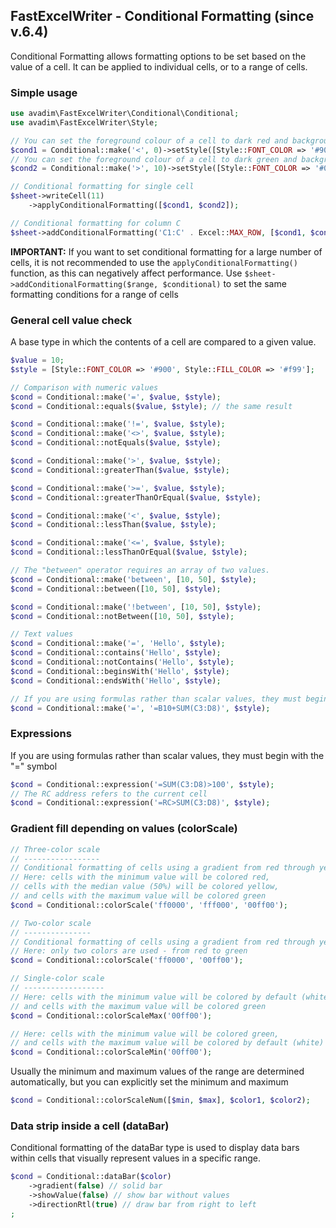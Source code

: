 ## FastExcelWriter - Conditional Formatting (since v.6.4)

Conditional Formatting allows formatting options to be set based on the value of a cell.
It can be applied to individual cells, or to a range of cells.

### Simple usage

```php
use avadim\FastExcelWriter\Conditional\Conditional;
use avadim\FastExcelWriter\Style;

// You can set the foreground colour of a cell to dark red and background to light red if its value is below zero
$cond1 = Conditional::make('<', 0)->setStyle([Style::FONT_COLOR => '#900', Style::FILL_COLOR => '#f99']);
// You can set the foreground colour of a cell to dark green and background to light green if its value is more than 10
$cond2 = Conditional::make('>', 10)->setStyle([Style::FONT_COLOR => '#090', Style::FILL_COLOR => '#9f9']);

// Conditional formatting for single cell
$sheet->writeCell(11)
    ->applyConditionalFormatting([$cond1, $cond2]);

// Conditional formatting for column C
$sheet->addConditionalFormatting('C1:C' . Excel::MAX_ROW, [$cond1, $cond2]);
```

**IMPORTANT:** If you want to set conditional formatting for a large number of cells, it is not recommended 
to use the `applyConditionalFormatting()` function, as this can negatively affect performance. 
Use `$sheet->addConditionalFormatting($range, $conditional)` to set the same formatting conditions for a range of cells

### General cell value check

A base type in which the contents of a cell are compared to a given value.

```php
$value = 10;
$style = [Style::FONT_COLOR => '#900', Style::FILL_COLOR => '#f99'];

// Comparison with numeric values
$cond = Conditional::make('=', $value, $style);
$cond = Conditional::equals($value, $style); // the same result

$cond = Conditional::make('!=', $value, $style);
$cond = Conditional::make('<>', $value, $style);
$cond = Conditional::notEquals($value, $style);

$cond = Conditional::make('>', $value, $style);
$cond = Conditional::greaterThan($value, $style);

$cond = Conditional::make('>=', $value, $style);
$cond = Conditional::greaterThanOrEqual($value, $style);

$cond = Conditional::make('<', $value, $style);
$cond = Conditional::lessThan($value, $style);

$cond = Conditional::make('<=', $value, $style);
$cond = Conditional::lessThanOrEqual($value, $style);

// The "between" operator requires an array of two values.
$cond = Conditional::make('between', [10, 50], $style);
$cond = Conditional::between([10, 50], $style);

$cond = Conditional::make('!between', [10, 50], $style);
$cond = Conditional::notBetween([10, 50], $style);

// Text values
$cond = Conditional::make('=', 'Hello', $style);
$cond = Conditional::contains('Hello', $style);
$cond = Conditional::notContains('Hello', $style);
$cond = Conditional::beginsWith('Hello', $style);
$cond = Conditional::endsWith('Hello', $style);

// If you are using formulas rather than scalar values, they must begin with the "=" symbol
$cond = Conditional::make('=', '=B10+SUM(C3:D8)', $style);
```
### Expressions

If you are using formulas rather than scalar values, they must begin with the "=" symbol

```php
$cond = Conditional::expression('=SUM(C3:D8)>100', $style);
// The RC address refers to the current cell
$cond = Conditional::expression('=RC>SUM(C3:D8)', $style);
```

### Gradient fill depending on values (colorScale)

```php
// Three-color scale
// -----------------
// Conditional formatting of cells using a gradient from red through yellow to green
// Here: cells with the minimum value will be colored red,
// cells with the median value (50%) will be colored yellow,
// and cells with the maximum value will be colored green
$cond = Conditional::colorScale('ff0000', 'fff000', '00ff00');

// Two-color scale
// ---------------
// Conditional formatting of cells using a gradient from red through yellow to green
// Here: only two colors are used - from red to green
$cond = Conditional::colorScale('ff0000', '00ff00');

// Single-color scale
// ------------------
// Here: cells with the minimum value will be colored by default (white),
// and cells with the maximum value will be colored green
$cond = Conditional::colorScaleMax('00ff00');

// Here: cells with the minimum value will be colored green,
// and cells with the maximum value will be colored by default (white)
$cond = Conditional::colorScaleMin('00ff00');
```
Usually the minimum and maximum values of the range are determined automatically, 
but you can explicitly set the minimum and maximum

```php
$cond = Conditional::colorScaleNum([$min, $max], $color1, $color2);
```

### Data strip inside a cell (dataBar)

Conditional formatting of the dataBar type is used to display data bars within cells 
that visually represent values in a specific range.

```php
$cond = Conditional::dataBar($color)
    ->gradient(false) // solid bar
    ->showValue(false) // show bar without values
    ->directionRtl(true) // draw bar from right to left
;
```